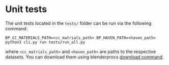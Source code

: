 # Unit tests

The unit tests located in the `tests/` folder can be run via the following command:

```
BP_CC_MATERIALS_PATH=<cc_matrials_path> BP_HAVEN_PATH=<haven_path>  python3 cli.py run tests/run_all.py
```

where `<cc_matrials_path>` and `<haven_path>` are paths to the respective datasets.
You can download them using blenderprocs [download command](docs/tutorials/loader.md).
